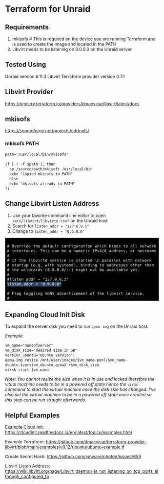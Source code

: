 # Terraform for Unraid

## Requirements

1. mkisofs # This is required on the device you are running Terraform and is used to create the image and located in the PATH
2. Libvirt needs to be listening on 0.0.0.0 on the Unraid server

## Tested Using

Unraid version 6.11.3
Libvirt Terraform provider version 0.7.1

## Libvirt Provider
https://registry.terraform.io/providers/dmacvicar/libvirt/latest/docs

## mkisofs
https://sourceforge.net/projects/cdrtools/

### mkisofs PATH
```shell
path="/usr/local/bin/mkisofs"

if [ ! -f $path ]; then
  cp /source/path/mkisofs /usr/local/bin
  echo "Copied mkisofs to PATH"
  else
  echo "mkisofs already in PATH"
fi
```

## Change Libvirt Listen Address
1. Use your favorite command line editor to open `/etc/libvirt/libvirtd.conf` on the Unraid host
2. Search for `listen_addr = "127.0.0.1"`
3. Change to `listen_addr = "0.0.0.0"`

![img.png](images/img.png)

## Expanding Cloud Init Disk
To expand the server disk you need to run `qemu-img` on the Unraid host.

_Example:_
```shell
vm_name="nameofserver"
vm_disk_size="desired size in GB"
version_ubuntu="Ubuntu version")
qemu-img resize /mnt/user/images/$vm_name-pool/$vm_name-ubuntu-$version_ubuntu.qcow2 +$vm_disk_size
virsh start $vm_name
```

_Note: You cannot resize the size when it is in use and locked therefore the vitual machine needs to be in a powered off state hence the `virsh` command to start the virtual machine once the disk size has changed. I've also set the virtual machine to be in a powered off state once created so this step can be run straight afterwards._

## Helpful Examples

Example Cloud Init: https://cloudinit.readthedocs.io/en/latest/topics/examples.html

Example Terraform: https://github.com/dmacvicar/terraform-provider-libvirt/blob/main/examples/v0.12/ubuntu/ubuntu-example.tf

Create Secret Hash: https://github.com/vmware/photon/issues/659

Libvirt Listen Address: https://wiki.libvirt.org/page/Libvirt_daemon_is_not_listening_on_tcp_ports_although_configured_to
